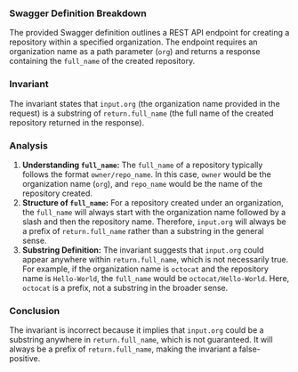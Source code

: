 ### Swagger Definition Breakdown
The provided Swagger definition outlines a REST API endpoint for creating a repository within a specified organization. The endpoint requires an organization name as a path parameter (`org`) and returns a response containing the `full_name` of the created repository.

### Invariant
The invariant states that `input.org` (the organization name provided in the request) is a substring of `return.full_name` (the full name of the created repository returned in the response).

### Analysis
1. **Understanding `full_name`:** The `full_name` of a repository typically follows the format `owner/repo_name`. In this case, `owner` would be the organization name (`org`), and `repo_name` would be the name of the repository created.
2. **Structure of `full_name`:** For a repository created under an organization, the `full_name` will always start with the organization name followed by a slash and then the repository name. Therefore, `input.org` will always be a prefix of `return.full_name` rather than a substring in the general sense.
3. **Substring Definition:** The invariant suggests that `input.org` could appear anywhere within `return.full_name`, which is not necessarily true. For example, if the organization name is `octocat` and the repository name is `Hello-World`, the `full_name` would be `octocat/Hello-World`. Here, `octocat` is a prefix, not a substring in the broader sense.

### Conclusion
The invariant is incorrect because it implies that `input.org` could be a substring anywhere in `return.full_name`, which is not guaranteed. It will always be a prefix of `return.full_name`, making the invariant a false-positive.
